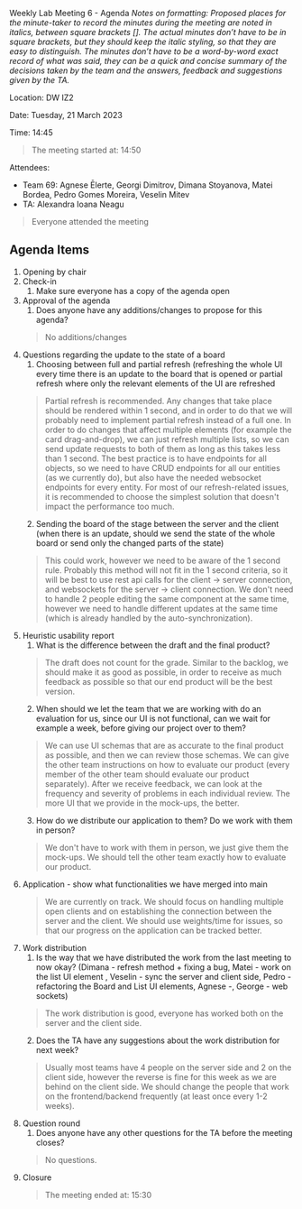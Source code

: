 Weekly Lab Meeting 6 - Agenda
*Notes on formatting:
Proposed places for the minute-taker to record the minutes during the meeting are noted in italics, between square brackets [].
The actual minutes don’t have to be in square brackets, but they should keep the italic styling, so that they are easy to distinguish.
The minutes don’t have to be a word-by-word exact record of what was said, they can be a quick and concise summary of the decisions taken by the team and the answers, feedback and suggestions given by the TA.*

Location: DW IZ2

Date: Tuesday, 21 March 2023

Time: 14:45
> The meeting started at: 14:50

Attendees:
- Team 69: Agnese Ēlerte, Georgi Dimitrov, Dimana Stoyanova, Matei Bordea, Pedro Gomes Moreira, Veselin Mitev
- TA: Alexandra Ioana Neagu

> Everyone attended the meeting

## Agenda Items
1. Opening by chair
2. Check-in
    1. Make sure everyone has a copy of the agenda open
3. Approval of the agenda
    1. Does anyone have any additions/changes to propose for this agenda?
    > No additions/changes
4. Questions regarding the update to the state of a board
   1. Choosing between full and partial refresh (refreshing the whole UI every time there is an update to the 
   board that is opened or partial refresh where only the relevant elements of the UI are refreshed
   > Partial refresh is recommended. Any changes that take place should be rendered within 1 second, and in order to do that we will probably need to implement partial refresh instead of a full one. In order to do changes that affect multiple elements (for example the card drag-and-drop), we can just refresh multiple lists, so we can send update requests to both of them as long as this takes less than 1 second. The best practice is to have endpoints for all objects, so we need to have CRUD endpoints for all our entities (as we currently do), but also have the needed websocket endpoints for every entity. For most of our refresh-related issues, it is recommended to choose the simplest solution that doesn't impact the performance too much.
   2. Sending the board of the stage between the server and the client
      (when there is an update, should we send the state of the whole board or send only the changed parts of the state)
   > This could work, however we need to be aware of the 1 second rule. Probably this method will not fit in the 1 second criteria, so it will be best to use rest api calls for the client -> server connection, and websockets for the server -> client connection. We don't need to handle 2 people editing the same component at the same time, however we need to handle different updates at the same time (which is already handled by the auto-synchronization).
5. Heuristic usability report
   1. What is the difference between the draft and the final product?
   > The draft does not  count for the grade. Similar to the backlog, we should make it as good as possible, in order to receive as much feedback as possible so that our end product will be the best version.
   2. When should we let the team that we are working with do an evaluation for us, since our UI is not functional, can we wait for example a week,   before giving our project over to them?
   > We can use UI schemas that are as accurate to the final product as possible, and then we can review those schemas. We can give the other team instructions on how to evaluate our product (every member of the other team should evaluate our product separately). After we receive feedback, we can look at the frequency and severity of problems in each individual review. The more UI that we provide in the mock-ups, the better.
   3. How do we distribute our application to them? Do we work with them in person?
   > We don't have to work with them in person, we just give them the mock-ups. We should tell the other team exactly how to evaluate our product.
6. Application - show what functionalities we have merged into main 
   > We are currently on track. We should focus on handling multiple open clients and on establishing the connection between the server and the client. We should use weights/time for issues, so that our progress on the application can be tracked better.
7. Work distribution
   1. Is the way that we have distributed the work from the last meeting to now okay?
      (Dimana - refresh method + fixing a bug, Matei - work on the list UI element , Veselin - sync the server and client side, 
       Pedro - refactoring the Board and List UI elements, Agnese -, George - web sockets)
   > The work distribution is good, everyone has worked both on the server and the client side.
   2. Does the TA have any suggestions about the work distribution for next week?
   > Usually most teams have 4 people on the server side and 2 on the client side, however the reverse is fine for this week as we are behind on the client side. We should change the people that work on the frontend/backend frequently (at least once every 1-2 weeks).
8. Question round
    1. Does anyone have any other questions for the TA before the meeting closes?
    > No questions.
9. Closure
    > The meeting ended at: 15:30

